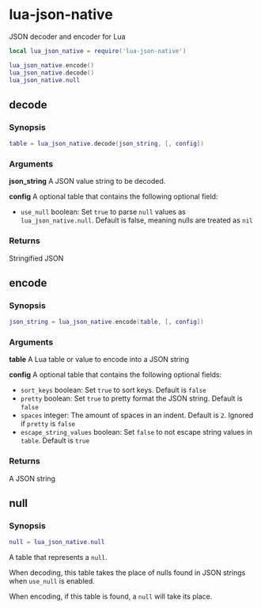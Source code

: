 # lua-json-native

JSON decoder and encoder for Lua

```Lua
local lua_json_native = require('lua-json-native')

lua_json_native.encode()
lua_json_native.decode()
lua_json_native.null
```

## decode

### Synopsis

```Lua
table = lua_json_native.decode(json_string, [, config])
```

### Arguments

**json_string**
A JSON value string to be decoded.

**config**
A optional table that contains the following optional field:

- `use_null` boolean: Set `true` to parse `null` values as `lua_json_native.null`. Default is false, meaning nulls are treated as `nil`

### Returns

Stringified JSON

## encode

### Synopsis

```Lua
json_string = lua_json_native.encode(table, [, config])
```

### Arguments

**table**
A Lua table or value to encode into a JSON string

**config**
A optional table that contains the following optional fields:

- `sort_keys` boolean: Set `true` to sort keys. Default is `false`
- `pretty` boolean: Set `true` to pretty format the JSON string. Default is `false`
- `spaces` integer: The amount of spaces in an indent. Default is `2`. Ignored if `pretty` is `false`
- `escape_string_values` boolean: Set `false` to not escape string values in `table`. Default is `true`

### Returns

A JSON string

## null

### Synopsis

```Lua
null = lua_json_native.null
```

A table that represents a `null`.

When decoding, this table takes the place of nulls found in JSON strings when `use_null` is enabled.

When encoding, if this table is found, a `null` will take its place.
